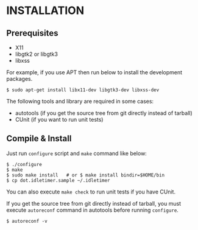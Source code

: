 INSTALLATION
============

## Prerequisites

 - X11
 - libgtk2 or libgtk3
 - libxss

For example, if you use APT then run below to install the development packages.

    $ sudo apt-get install libx11-dev libgtk3-dev libxss-dev

The following tools and library are required in some cases:

 - autotools (if you get the source tree from git directly instead of tarball)
 - CUnit (if you want to run unit tests)


## Compile & Install

Just run `configure` script and `make` command like below:

    $ ./configure
    $ make
    $ sudo make install   # or $ make install bindir=$HOME/bin
    $ cp dot.idletimer.sample ~/.idletimer

You can also execute `make check` to run unit tests if you have CUnit.

If you get the source tree from git directly instead of tarball,
you must execute `autoreconf` command in autotools before running `configure`.

    $ autoreconf -v
